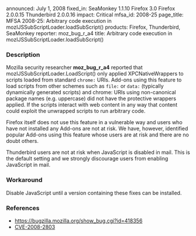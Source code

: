 announced: July 1, 2008
fixed_in: SeaMonkey 1.1.10
          Firefox 3.0
          Firefox 2.0.0.15
          Thunderbird 2.0.0.16
impact: Critical
mfsa_id: 2008-25
page_title: MFSA 2008-25: Arbitrary code execution in mozIJSSubScriptLoader.loadSubScript()
products: Firefox, Thunderbird, SeaMonkey
reporter: moz_bug_r_a4
title: Arbitrary code execution in mozIJSSubScriptLoader.loadSubScript()

<h3>Description</h3>

<p>Mozilla security researcher <strong>moz_bug_r_a4</strong> reported
that mozIJSSubScriptLoader.LoadScript() only applied XPCNativeWrappers to
scripts loaded from standard <code>chrome:</code> URIs. Add-ons using
this feature to load scripts from other schemes such as <code>file:</code>
or <code>data:</code> (typically dynamically generated scripts) and
chrome: URIs using non-canonical package names (e.g. uppercase) did
not have the protective wrappers applied. If the scripts interact
with web content in any way that content could exploit the unwrapped
scripts to run arbitrary code.</p>

<p>Firefox itself does not use this feature in a vulnerable way and
users who have not installed any Add-ons are not at risk. We have,
however, identified popular Add-ons using this feature whose
users are at risk and there are no doubt others.</p>

<p class="note">Thunderbird users are not at risk when JavaScript is
disabled in mail. This is the default setting and we strongly discourage
users from enabling JavaScript in mail.</p>

<h3>Workaround</h3>

<p>Disable JavaScript until a version containing these fixes can be installed.</p>

<h3>References</h3>

<ul>
  <li><a href="https://bugzilla.mozilla.org/show_bug.cgi?id=418356">https://bugzilla.mozilla.org/show_bug.cgi?id=418356</a></li>
  <li><a class="ex-ref" href="http://cve.mitre.org/cgi-bin/cvename.cgi?name=CVE-2008-2803">CVE-2008-2803</a></li>

</ul>



